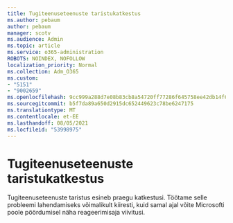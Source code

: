 ```yaml
---
title: Tugiteenuseteenuste taristukatkestus
ms.author: pebaum
author: pebaum
manager: scotv
ms.audience: Admin
ms.topic: article
ms.service: o365-administration
ROBOTS: NOINDEX, NOFOLLOW
localization_priority: Normal
ms.collection: Adm_O365
ms.custom:
- "5151"
- "9002659"
ms.openlocfilehash: 9cc999a288d7e08b83cb8a54720ff77286f645758ee42db14f68057b0edc3e46
ms.sourcegitcommit: b5f7da89a650d2915dc652449623c78be6247175
ms.translationtype: MT
ms.contentlocale: et-EE
ms.lasthandoff: 08/05/2021
ms.locfileid: "53998975"
---
```

# <a name="support-service-infrastructure-outage"></a>Tugiteenuseteenuste taristukatkestus

Tugiteenuseteenuste taristus esineb praegu katkestusi. Töötame selle probleemi lahendamiseks võimalikult kiiresti, kuid samal ajal võite Microsofti poole pöördumisel näha reageerimisaja viivitusi.
